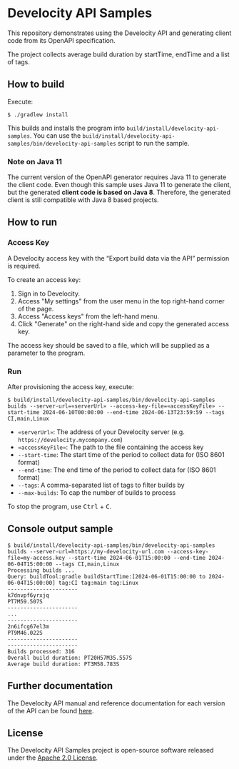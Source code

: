 # Develocity API Samples

This repository demonstrates using the Develocity API and generating client code from its OpenAPI specification.

The project collects average build duration by startTime, endTime and a list of tags.

## How to build

Execute:

```
$ ./gradlew install
```

This builds and installs the program into `build/install/develocity-api-samples`.
You can use the `build/install/develocity-api-samples/bin/develocity-api-samples` script to run the sample.

### Note on Java 11

The current version of the OpenAPI generator requires Java 11 to generate the client code. Even though this sample uses Java 11 to generate the client, but the generated **client code is based on Java 8**.
Therefore, the generated client is still compatible with Java 8 based projects.

## How to run

### Access Key

A Develocity access key with the “Export build data via the API” permission is required.

To create an access key:

1. Sign in to Develocity.
2. Access "My settings" from the user menu in the top right-hand corner of the page.
3. Access "Access keys" from the left-hand menu.
4. Click "Generate" on the right-hand side and copy the generated access key.

The access key should be saved to a file, which will be supplied as a parameter to the program.

### Run

After provisioning the access key, execute:

```
$ build/install/develocity-api-samples/bin/develocity-api-samples builds --server-url=«serverUrl» --access-key-file=«accessKeyFile» --start-time 2024-06-10T00:00:00 --end-time 2024-06-13T23:59:59 --tags CI,main,Linux
```

- `«serverUrl»`: The address of your Develocity server (e.g. `https://develocity.mycompany.com`)
- `«accessKeyFile»`: The path to the file containing the access key
- `--start-time`: The start time of the period to collect data for (ISO 8601 format)
- `--end-time`: The end time of the period to collect data for (ISO 8601 format)
- `--tags`: A comma-separated list of tags to filter builds by
- `--max-builds`: To cap the number of builds to process

To stop the program, use <kbd>Ctrl</kbd> + <kbd>C</kbd>.

## Console output sample
```
$ build/install/develocity-api-samples/bin/develocity-api-samples builds --server-url=https://my-develocity-url.com --access-key-file=my-access.key --start-time 2024-06-01T15:00:00 --end-time 2024-06-04T15:00:00 --tags CI,main,Linux
Processing builds ...
Query: buildTool:gradle buildStartTime:[2024-06-01T15:00:00 to 2024-06-04T15:00:00] tag:CI tag:main tag:Linux
----------------------
k7dnvpf6yrxjq
PT7M59.507S
----------------------
...
----------------------
2n6ifcg67el3m
PT9M46.022S
----------------------
----------------------
Builds processed: 316
Overall build duration: PT20H57M35.557S
Average build duration: PT3M58.783S
```

## Further documentation

The Develocity API manual and reference documentation for each version of the API can be found [here](https://docs.gradle.com/enterprise/api-manual).

## License

The Develocity API Samples project is open-source software released under the [Apache 2.0 License][apache-license].

[apache-license]: https://www.apache.org/licenses/LICENSE-2.0.html
